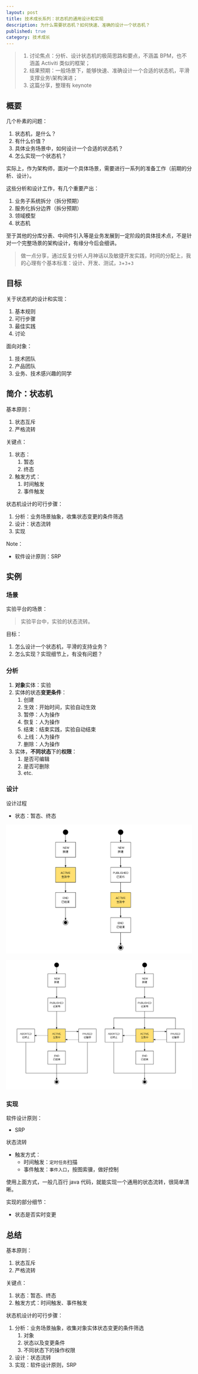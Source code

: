 ```yaml
---
layout: post
title: 技术成长系列：状态机的通用设计和实现
description: 为什么需要状态机？如何快速、准确的设计一个状态机？
published: true
category: 技术成长
---
```


> 1. 讨论焦点：分析、设计状态机的极简思路和要点，不涵盖 BPM，也不涵盖 Activiti 类似的框架；
> 2. 结果预期：一般场景下，能够快速、准确设计一个合适的状态机，平滑支撑业务\架构演进；
> 3. 这篇分享，整理有 keynote

## 概要

几个朴素的问题：

1. 状态机，是什么？
1. 有什么价值？
1. 具体业务场景中，如何设计一个合适的状态机？
1. 怎么实现一个状态机？

实际上，作为架构师，面对一个具体场景，需要进行一系列的准备工作（前期的分析、设计）。

这些分析和设计工作，有几个重要产出：

1. 业务子系统拆分（拆分预期）
1. 服务化拆分边界（拆分预期）
1. 领域模型
1. 状态机

至于其他的分库分表、中间件引入等是业务发展到一定阶段的具体技术点，不是针对一个完整场景的架构设计，有缘分今后会细讲。

> 做一点分享，通过反复分析人月神话以及敏捷开发实践，时间的分配上，我的心理有个基本标准：设计、开发、测试，`3`+`3`+`3` 

## 目标

关于状态机的设计和实现：

1. 基本规则
1. 可行步骤
1. 最佳实践
1. 讨论

面向对象：

1. 技术团队
1. 产品团队
1. 业务、技术感兴趣的同学

## 简介：状态机

基本原则：

1. 状态互斥
1. 严格流转

关键点：

1. 状态：
	1. 暂态
	1. 终态
1. 触发方式：
	1. 时间触发
	1. 事件触发

状态机设计的可行步骤：

1. 分析：业务场景抽象，收集状态变更的条件筛选
1. 设计：状态流转
1. 实现

Note：

* 软件设计原则：SRP

## 实例

### 场景

实验平台的场景：

> 实验平台中，实验的状态流转。

目标：

1. 怎么设计一个状态机，平滑的支持业务？
1. 怎么实现？实现细节上，有没有问题？

### 分析

1. **对象**实体：实验
1. 实体的状态**变更条件**：
	1. 创建
	1. 生效：开始时间，实验自动生效
	1. 暂停：人为操作
	1. 恢复：人为操作
	1. 结束：结束实践，实验自动结束
	1. 上线：人为操作
	1. 删除：人为操作
1. 实体，**不同状态**下的**权限**：
	1. 是否可编辑
	1. 是否可删除
	1. etc.

### 设计

设计过程

* 状态：暂态、终态

![](/images/tech-growth/status-machine-experiment-part1.png)

![](/images/tech-growth/status-machine-experiment-part2.png)

### 实现

软件设计原则：

* SRP

状态流转

* 触发方式：
	* 时间触发：`定时任务`扫描
	* 事件触发：`事件入口`，按图索骥，做好控制

使用上面方式，一般几百行 java 代码，就能实现一个通用的状态流转，很简单清晰。

实现的部分细节：

* 状态是否实时变更

## 总结

基本原则：

1. 状态互斥
1. 严格流转

关键点：

1. 状态：暂态、终态
1. 触发方式：时间触发、事件触发

状态机设计的可行步骤：

1. 分析：业务场景抽象，收集对象实体状态变更的条件筛选
	1. 对象
	1. 状态以及变更条件
	1. 不同状态下的操作权限
1. 设计：状态流转
1. 实现：软件设计原则，SRP










[NingG]:    http://ningg.github.com  "NingG"










